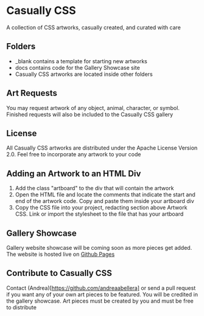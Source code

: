 # Casually CSS
A collection of CSS artworks, casually created, and curated with care

## Folders
- _blank contains a template for starting new artworks
- docs contains code for the Gallery Showcase site
- Casually CSS artworks are located inside other folders

## Art Requests
You may request artwork of any object, animal, character, or symbol. Finished requests will also be included to the Casually CSS gallery

## License
All Casually CSS artworks are distributed under the Apache License Version 2.0. Feel free to incorporate any artwork to your code

## Adding an Artwork to an HTML Div 
1. Add the class "artboard" to the div that will contain the artwork
2. Open the HTML file and locate the comments that indicate the start and end of the artwork code. Copy and paste them inside your artboard div
3. Copy the CSS file into your project, redacting section above Artwork CSS. Link or import the stylesheet to the file that has your artboard

## Gallery Showcase
Gallery website showcase will be coming soon as more pieces get added. The website is hosted live on [Github Pages](https://andreaabellera.github.io/Casually-CSS/)

## Contribute to Casually CSS
Contact (Andrea)[https://github.com/andreaabellera] or send a pull request if you want any of your own art pieces to be featured. You will be credited in the gallery showcase. Art pieces must be created by you and must be free to distribute
